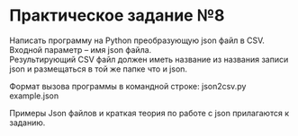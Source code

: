 <h1>Практическое задание №8</h1>
<p>Написать программу на Python преобразующую json файл  в CSV.<br>Входной параметр  – имя json файла.<br>Результирующий CSV файл должен иметь название из названия записи json и размещаться  в той же папке что и  json.</p>
<p>Формат вызова программы в командной строке:  json2csv.py example.json</p>
<p>Примеры Json файлов и краткая теория по работе с json прилагаются к заданию.</p>
